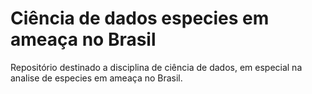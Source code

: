 # Ciência de dados especies em ameaça no Brasil
Repositório destinado a disciplina de ciência de dados, em especial na analise de especies em ameaça no Brasil.
